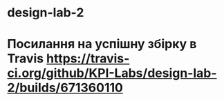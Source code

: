 # design-lab-2
# Посилання на успішну збірку в Travis https://travis-ci.org/github/KPI-Labs/design-lab-2/builds/671360110
